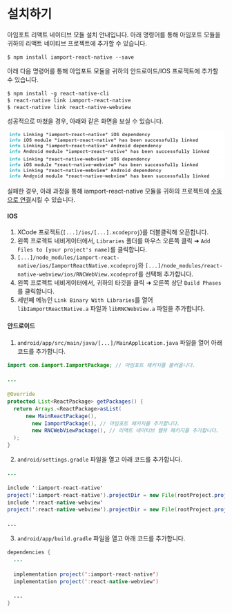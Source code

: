 # 설치하기
아임포트 리액트 네이티브 모듈 설치 안내입니다. 아래 명령어를 통해 아임포트 모듈을 귀하의 리액트 네이티브 프로젝트에 추가할 수 있습니다.

```
$ npm install iamport-react-native --save
```

아래 다음 명령어를 통해 아임포트 모듈을 귀하의 안드로이드/IOS 프로젝트에 추가할 수 있습니다.

```
$ npm install -g react-native-cli
$ react-native link iamport-react-native
$ react-native link react-native-webview
```

성공적으로 마쳤을 경우, 아래와 같은 화면을 보실 수 있습니다.

![](../src/img/after-linking-iamport.png)
![](../src/img/after-linking-webview.png)

실패한 경우, 아래 과정을 통해 iamport-react-native 모듈을 귀하의 프로젝트에 [수동으로 연결](https://facebook.github.io/react-native/docs/linking-libraries-ios)시킬 수 있습니다.

#### IOS

1. XCode 프로젝트(`[...]/ios/[...].xcodeproj`)를 더블클릭해 오픈합니다.
2. 왼쪽 프로젝트 네비게이터에서, `Libraries` 폴더를 마우스 오른쪽 클릭 ➜ `Add Files to [your project's name]`를 클릭합니다.
3. `[...]/node_modules/iamport-react-native/ios/IamportReactNative.xcodeproj`와 `[...]/node_modules/react-native-webview/ios/RNCWebView.xcodeprof`를 선택해 추가합니다.
4. 왼쪽 프로젝트 네비게이터에서, 귀하의 타깃을 클릭 ➜ 오른쪽 상단 `Build Phases`를 클릭합니다.
5. 세번째 메뉴인 `Link Binary With Libraries`를 열어 `libIamportReactNative.a` 파일과 `libRNCWebView.a` 파일을 추가합니다.

#### 안드로이드

1. `android/app/src/main/java/[...]/MainApplication.java` 파일을 열어 아래 코드를 추가합니다.
  ```java
  import com.iamport.IamportPackage; // 아임포트 패키지를 불러옵니다.

  ...

  @Override
  protected List<ReactPackage> getPackages() {
    return Arrays.<ReactPackage>asList(
        new MainReactPackage(),
          new IamportPackage(), // 아임포트 패키지를 추가합니다.
          new RNCWebViewPackage(), // 리액트 네이티브 웹뷰 패키지를 추가합니다.
    );
  }
  ```

2. `android/settings.gradle` 파일을 열고 아래 코드를 추가합니다.
  ```java
  ...

  include ':iamport-react-native'
  project(':iamport-react-native').projectDir = new File(rootProject.projectDir,  '../node_modules/iamport-react-native/android')
  include ':react-native-webview'
  project(':react-native-webview').projectDir = new File(rootProject.projectDir, '../node_modules/react-native-webview/android')

  ...
  ```

3. `android/app/build.gradle` 파일을 열고 아래 코드를 추가합니다.
  ```java
  dependencies {
    ...

    implementation project(':iamport-react-native')
    implementation project(':react-native-webview')

    ...
  }
  ```
